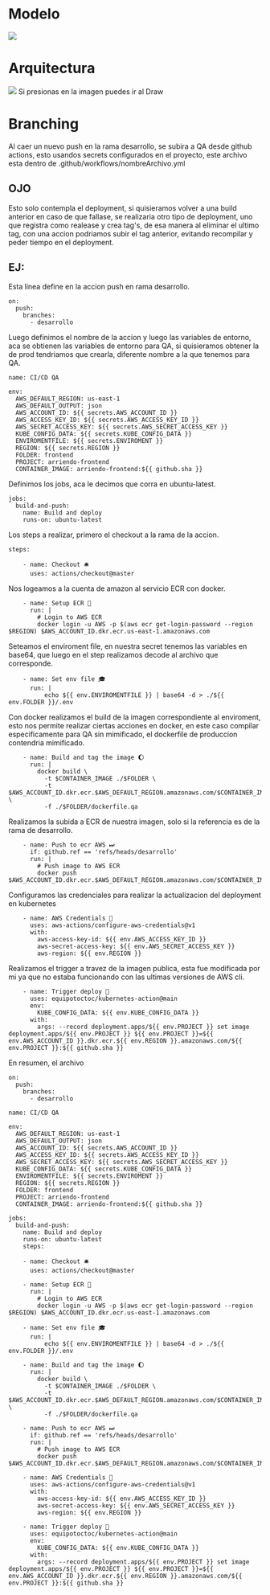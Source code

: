 # Modelo
![](./Modelo_relacional_arriendo_vehiculos.png)

# Arquitectura

[![](./arquitectura.png)](https://drive.google.com/file/d/1KF3McvbYUNj4k9GVFfBLQfdEF_nNrxS9/view?usp=sharing)
Si presionas en la imagen puedes ir al Draw

# Branching

Al caer un nuevo push en la rama desarrollo, se subira a QA desde github actions, esto usandos secrets configurados en el proyecto, este archivo esta dentro de .github/workflows/nombreArchivo.yml

## OJO
Esto solo contempla el deployment, si quisieramos volver a una build anterior en caso de que fallase, se realizaria otro tipo de deployment, uno que registra como realease y crea tag's, de esa manera al eliminar el ultimo tag, con una accion podriamos subir el tag anterior, evitando recompilar y peder tiempo en el deployment.

## EJ:

Esta linea define en la accion push en rama desarrollo.
```
on:
  push:
    branches:
      - desarrollo

```

Luego definimos el nombre de la accion y luego las variables de entorno, aca se obtienen las variables de entorno para QA, si quisieramos obtener la de prod tendriamos que crearla, diferente nombre a la que tenemos para QA.
```
name: CI/CD QA

env:
  AWS_DEFAULT_REGION: us-east-1
  AWS_DEFAULT_OUTPUT: json
  AWS_ACCOUNT_ID: ${{ secrets.AWS_ACCOUNT_ID }}
  AWS_ACCESS_KEY_ID: ${{ secrets.AWS_ACCESS_KEY_ID }}
  AWS_SECRET_ACCESS_KEY: ${{ secrets.AWS_SECRET_ACCESS_KEY }}
  KUBE_CONFIG_DATA: ${{ secrets.KUBE_CONFIG_DATA }}
  ENVIROMENTFILE: ${{ secrets.ENVIROMENT }}
  REGION: ${{ secrets.REGION }}
  FOLDER: frontend
  PROJECT: arriendo-frontend
  CONTAINER_IMAGE: arriendo-frontend:${{ github.sha }}
```

Definimos los jobs, aca le decimos que corra en ubuntu-latest.
```
jobs:
  build-and-push:
    name: Build and deploy
    runs-on: ubuntu-latest
```

Los steps a realizar, primero el checkout a la rama de la accion.
```
steps:

    - name: Checkout 🛎️
      uses: actions/checkout@master
```

Nos logeamos a la cuenta de amazon al servicio ECR con docker.
```
    - name: Setup ECR 🔧
      run: |
        # Login to AWS ECR
        docker login -u AWS -p $(aws ecr get-login-password --region $REGION) $AWS_ACCOUNT_ID.dkr.ecr.us-east-1.amazonaws.com
```

Seteamos el enviroment file, en nuestra secret tenemos las variables en base64, que luego en el step realizamos decode al archivo que corresponde.
```
    - name: Set env file 🎓
      run: |
          echo ${{ env.ENVIROMENTFILE }} | base64 -d > ./${{ env.FOLDER }}/.env
```

Con docker realizamos el build de la imagen correspondiente al enviroment, esto nos permite realizar ciertas acciones en docker, en este caso compilar especificamente para QA sin mimificado, el dockerfile de produccion contendria mimificado.
```
    - name: Build and tag the image 🌔
      run: |
        docker build \
          -t $CONTAINER_IMAGE ./$FOLDER \
          -t $AWS_ACCOUNT_ID.dkr.ecr.$AWS_DEFAULT_REGION.amazonaws.com/$CONTAINER_IMAGE \
          -f ./$FOLDER/dockerfile.qa
```

Realizamos la subida a ECR de nuestra imagen, solo si la referencia es de la rama de desarrollo.
```
    - name: Push to ecr AWS ⏭
      if: github.ref == 'refs/heads/desarrollo'
      run: |
        # Push image to AWS ECR
        docker push $AWS_ACCOUNT_ID.dkr.ecr.$AWS_DEFAULT_REGION.amazonaws.com/$CONTAINER_IMAGE
```

Configuramos las credenciales para realizar la actualizacion del deployment en kubernetes
```
    - name: AWS Credentials 🐒
      uses: aws-actions/configure-aws-credentials@v1
      with:
        aws-access-key-id: ${{ env.AWS_ACCESS_KEY_ID }}
        aws-secret-access-key: ${{ env.AWS_SECRET_ACCESS_KEY }}
        aws-region: ${{ env.REGION }}
```

Realizamos el trigger a travez de la imagen publica, esta fue modificada por mi ya que no estaba funcionando con las ultimas versiones de AWS cli.
```
    - name: Trigger deploy 🚀
      uses: equipotoctoc/kubernetes-action@main
      env:
        KUBE_CONFIG_DATA: ${{ env.KUBE_CONFIG_DATA }}
      with:
        args: --record deployment.apps/${{ env.PROJECT }} set image deployment.apps/${{ env.PROJECT }} ${{ env.PROJECT }}=${{ env.AWS_ACCOUNT_ID }}.dkr.ecr.${{ env.REGION }}.amazonaws.com/${{ env.PROJECT }}:${{ github.sha }}
```

En resumen, el archivo
```
on:
  push:
    branches:
      - desarrollo

name: CI/CD QA

env:
  AWS_DEFAULT_REGION: us-east-1
  AWS_DEFAULT_OUTPUT: json
  AWS_ACCOUNT_ID: ${{ secrets.AWS_ACCOUNT_ID }}
  AWS_ACCESS_KEY_ID: ${{ secrets.AWS_ACCESS_KEY_ID }}
  AWS_SECRET_ACCESS_KEY: ${{ secrets.AWS_SECRET_ACCESS_KEY }}
  KUBE_CONFIG_DATA: ${{ secrets.KUBE_CONFIG_DATA }}
  ENVIROMENTFILE: ${{ secrets.ENVIROMENT }}
  REGION: ${{ secrets.REGION }}
  FOLDER: frontend
  PROJECT: arriendo-frontend
  CONTAINER_IMAGE: arriendo-frontend:${{ github.sha }}

jobs:
  build-and-push:
    name: Build and deploy
    runs-on: ubuntu-latest
    steps:

    - name: Checkout 🛎️
      uses: actions/checkout@master
      
    - name: Setup ECR 🔧
      run: |
        # Login to AWS ECR
        docker login -u AWS -p $(aws ecr get-login-password --region $REGION) $AWS_ACCOUNT_ID.dkr.ecr.us-east-1.amazonaws.com

    - name: Set env file 🎓
      run: |
          echo ${{ env.ENVIROMENTFILE }} | base64 -d > ./${{ env.FOLDER }}/.env

    - name: Build and tag the image 🌔
      run: |
        docker build \
          -t $CONTAINER_IMAGE ./$FOLDER \
          -t $AWS_ACCOUNT_ID.dkr.ecr.$AWS_DEFAULT_REGION.amazonaws.com/$CONTAINER_IMAGE \
          -f ./$FOLDER/dockerfile.qa

    - name: Push to ecr AWS ⏭
      if: github.ref == 'refs/heads/desarrollo'
      run: |
        # Push image to AWS ECR
        docker push $AWS_ACCOUNT_ID.dkr.ecr.$AWS_DEFAULT_REGION.amazonaws.com/$CONTAINER_IMAGE

    - name: AWS Credentials 🐒
      uses: aws-actions/configure-aws-credentials@v1
      with:
        aws-access-key-id: ${{ env.AWS_ACCESS_KEY_ID }}
        aws-secret-access-key: ${{ env.AWS_SECRET_ACCESS_KEY }}
        aws-region: ${{ env.REGION }}

    - name: Trigger deploy 🚀
      uses: equipotoctoc/kubernetes-action@main
      env:
        KUBE_CONFIG_DATA: ${{ env.KUBE_CONFIG_DATA }}
      with:
        args: --record deployment.apps/${{ env.PROJECT }} set image deployment.apps/${{ env.PROJECT }} ${{ env.PROJECT }}=${{ env.AWS_ACCOUNT_ID }}.dkr.ecr.${{ env.REGION }}.amazonaws.com/${{ env.PROJECT }}:${{ github.sha }}
```